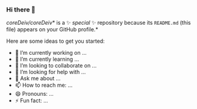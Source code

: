 ### Hi there 👋

*coreDeiv/coreDeiv** is a ✨ _special_ ✨ repository because its `README.md` (this file) appears on your GitHub profile.*

Here are some ideas to get you started:

- 🔭 I’m currently working on ...
- 🌱 I’m currently learning ...
- 👯 I’m looking to collaborate on ...
- 🤔 I’m looking for help with ...
- 💬 Ask me about ...
- 📫 How to reach me: ...
- 😄 Pronouns: ...
- ⚡ Fun fact: ...
